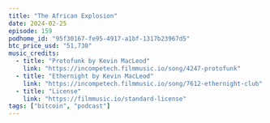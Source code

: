 ```yaml
---
title: "The African Explosion"
date: 2024-02-25
episode: 159
podhome_id: "95f30167-fe95-4917-a1bf-1317b23967d5"
btc_price_usd: "51,730"
music_credits:
  - title: "Protofunk by Kevin MacLeod"
    link: "https://incompetech.filmmusic.io/song/4247-protofunk"
  - title: "Ethernight by Kevin MacLeod"
    link: "https://incompetech.filmmusic.io/song/7612-ethernight-club"
  - title: "License"
    link: "https://filmmusic.io/standard-license"
tags: ["bitcoin", "podcast"]
---
```

